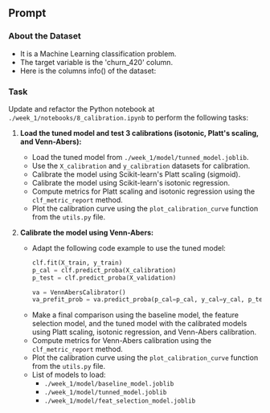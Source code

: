 ## Prompt

### About the Dataset
* It is a Machine Learning classification problem.
* The target variable is the 'churn_420' column.
* Here is the columns info() of the dataset:

### Task
Update and refactor the Python notebook at `./week_1/notebooks/8_calibration.ipynb` to perform the following tasks:

1. **Load the tuned model and test 3 calibrations (isotonic, Platt's scaling, and Venn-Abers):**
    - Load the tuned model from `./week_1/model/tunned_model.joblib`.
    - Use the `X_calibration` and `y_calibration` datasets for calibration.
    - Calibrate the model using Scikit-learn's Platt scaling (sigmoid).
    - Calibrate the model using Scikit-learn's isotonic regression.
    - Compute metrics for Platt scaling and isotonic regression using the `clf_metric_report` method.
    - Plot the calibration curve using the `plot_calibration_curve` function from the `utils.py` file.

2. **Calibrate the model using Venn-Abers:**
    - Adapt the following code example to use the tuned model:
      ```python
      clf.fit(X_train, y_train)
      p_cal = clf.predict_proba(X_calibration)
      p_test = clf.predict_proba(X_validation)

      va = VennAbersCalibrator()
      va_prefit_prob = va.predict_proba(p_cal=p_cal, y_cal=y_cal, p_test=p_test)
      ```
    - Make a final comparison using the baseline model, the feature selection model, and the tuned model with the calibrated models using Platt scaling, isotonic regression, and Venn-Abers calibration.
    - Compute metrics for Venn-Abers calibration using the `clf_metric_report` method.
    - Plot the calibration curve using the `plot_calibration_curve` function from the `utils.py` file.
    - List of models to load:
      - `./week_1/model/baseline_model.joblib`
      - `./week_1/model/tunned_model.joblib`
      - `./week_1/model/feat_selection_model.joblib`
